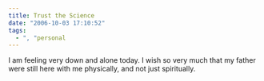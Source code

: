 ```yaml
---
title: Trust the Science
date: "2006-10-03 17:10:52"
tags:
  - ", "personal
---
```

I am feeling very down and alone today.  I wish so very much that my father were still here with me physically, and not just spiritually. 

